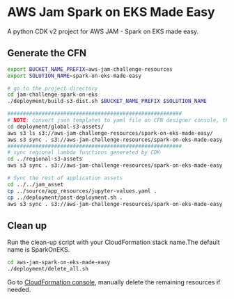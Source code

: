 # AWS Jam Spark on EKS Made Easy
A python CDK v2 project for AWS JAM - Spark on EKS made easy.

## Generate the CFN
```bash
export BUCKET_NAME_PREFIX=aws-jam-challenge-resources
export SOLUTION_NAME=spark-on-eks-made-easy

# go to the project directory
cd jam-challenge-spark-on-eks
./deployment/build-s3-dist.sh $BUCKET_NAME_PREFIX $SOLUTION_NAME

########################################################
# NOTE: convert json templates to yaml file on CFN designer console, then rename them to xxx.yaml, finally sync yaml templates to JAM S3 bucket. 
cd deployment/global-s3-assets/
aws s3 ls s3://aws-jam-challenge-resources/spark-on-eks-made-easy/
aws s3 sync . s3://aws-jam-challenge-resources/spark-on-eks-made-easy
########################################################
# sync regional lambda functions generated by CDK
cd ../regional-s3-assets
aws s3 sync . s3://aws-jam-challenge-resources/spark-on-eks-made-easy

# Sync the rest of application assets
cd ../../jam_asset
cp ../source/app_resources/jupyter-values.yaml .
cp ../deployment/post-deployment.sh .
aws s3 sync . s3://aws-jam-challenge-resources/spark-on-eks-made-easy
```

## Clean up
Run the clean-up script with your CloudFormation stack name.The default name is SparkOnEKS. 
```bash
cd aws-jam-spark-on-eks-made-easy
./deployment/delete_all.sh
```
Go to [CloudFormation console](https://console.aws.amazon.com/cloudformation/home?region=us-east-1), manually delete the remaining resources if needed.
